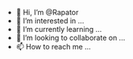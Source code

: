- 👋 Hi, I’m @Rapator
- 👀 I’m interested in ...
- 🌱 I’m currently learning ...
- 💞️ I’m looking to collaborate on ...
- 📫 How to reach me ...

<!---
Rapator/Rapator is a ✨ special ✨ repository because its `README.md` (this file) appears on your GitHub profile.
You can click the Preview link to take a look at your changes.
--->
